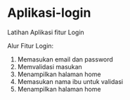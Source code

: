 # Aplikasi-login
Latihan Aplikasi fitur Login

Alur Fitur Login:
1. Memasukan email dan password
2. Memvalidasi masukan
3. Menampilkan halaman home
4. Memasukan nama ibu untuk validasi
5. Menampilkan halaman home
